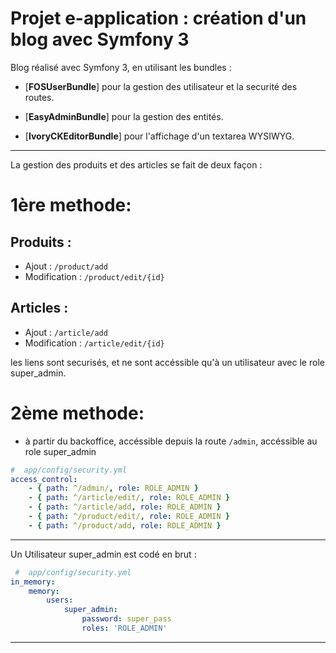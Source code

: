 Projet e-application : création d'un blog avec Symfony 3
========================

Blog réalisé avec Symfony 3, en utilisant les bundles :

  * [**FOSUserBundle**] pour la gestion des utilisateur et la securité des routes.

  * [**EasyAdminBundle**] pour la gestion des entités.

  * [**IvoryCKEditorBundle**] pour l'affichage d'un textarea WYSIWYG.

-----------------------------

La gestion des produits et des articles se fait de deux façon :

# 1ère methode:

## Produits :

  * Ajout : `/product/add`
  * Modification : `/product/edit/{id}`

## Articles :

  * Ajout : `/article/add`
  * Modification : `/article/edit/{id}`

les liens sont securisés, et ne sont accéssible qu'à un utilisateur avec le role super_admin.

# 2ème methode:

 * à partir du backoffice, accéssible depuis la route `/admin`, accéssible au role super_admin


 ```yml
 #  app/config/security.yml
 access_control:
     - { path: ^/admin/, role: ROLE_ADMIN }
     - { path: ^/article/edit/, role: ROLE_ADMIN }
     - { path: ^/article/add, role: ROLE_ADMIN }
     - { path: ^/product/edit/, role: ROLE_ADMIN }
     - { path: ^/product/add, role: ROLE_ADMIN }

 ```

 -----------------------------

 Un Utilisateur super_admin est codé en brut :

 ```yml
  #  app/config/security.yml
 in_memory:
     memory:
         users:
             super_admin:
                 password: super_pass
                 roles: 'ROLE_ADMIN'
 ```
 -----------------------------
